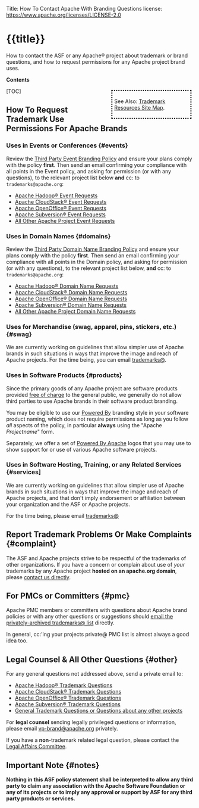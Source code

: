 Title: How To Contact Apache With Branding Questions
license: https://www.apache.org/licenses/LICENSE-2.0

# {{title}}

How to contact the ASF or any Apache&reg; project about trademark or brand questions, and how 
to request permissions for any Apache project brand uses.

**Contents**

<div class=".pull-right" style="float:right; border-style:dotted; width:200px; padding:5px; margin:5px">

See Also: [Trademark Resources Site Map][resources].

</div>

[TOC]

## How To Request Trademark Use Permissions For Apache Brands

### Uses in Events or Conferences  {#events}

Review the [Third Party Event Branding Policy][events] and ensure your 
plans comply with the policy **first**.  Then send an email confirming 
your compliance with all points in the Event policy, and asking for 
permission (or with any questions), to the relevant project list 
below **and** cc: to `trademarks@apache.org`:

- [Apache Hadoop&reg; Event Requests](mailto:trademarks@hadoop.apache.org?subject=%5bEVENT%5d%20Hadoop%20Event%20branding%20use%20request)
- [Apache CloudStack&reg; Event Requests](mailto:private@cloudstack.apache.org?subject=%5bEVENT%5d%20CloudStack%20Event%20branding%20use%20request)
- [Apache OpenOffice&reg; Event Requests](mailto:private@openoffice.apache.org?subject=%5bEVENT%5d%20OpenOffice%20Event%20branding%20use%20request)
- [Apache Subversion&reg; Event Requests](mailto:private@subversion.apache.org?subject=%5bEVENT%5d%20Subversion%20Event%20branding%20use%20request)
- [All Other Apache Project Event Requests](mailto:trademarks@apache.org?subject=%5bEVENT%5d%20Event%20branding%20use%20request)

### Uses in Domain Names  {#domains}

Review the [Third Party Domain Name Branding Policy][domains] and ensure your 
plans comply with the policy **first**.  Then send an email confirming 
your compliance with all points in the Domain policy, and asking for 
permission (or with any questions), to the relevant project list 
below, **and** cc: to `trademarks@apache.org`:

- [Apache Hadoop&reg; Domain Name Requests](mailto:trademarks@hadoop.apache.org?subject=%5bDOMAIN%5d%20Hadoop%20Domain%20Name%20branding%20use%20request)
- [Apache CloudStack&reg; Domain Name Requests](mailto:private@cloudstack.apache.org?subject=%5bDOMAIN%5d%20CloudStack%20Domain%20Name%20branding%20use%20request)
- [Apache OpenOffice&reg; Domain Name Requests](mailto:private@OpenOffice.apache.org?subject=%5bDOMAIN%5d%20OpenOffice%20Domain%20Name%20branding%20use%20request)
- [Apache Subversion&reg; Domain Name Requests](mailto:private@subversion.apache.org?subject=%5bDOMAIN%5d%20Subversion%20Domain%20Name%20branding%20use%20request)
- [All Other Apache Project Domain Name Requests](mailto:trademarks@apache.org?subject=%5bDOMAIN%5d%20Domain%20Name%20branding%20use%20request)

### Uses for Merchandise (swag, apparel, pins, stickers, etc.)  {#swag}

We are currently working on guidelines that allow simpler use of Apache 
brands in such situations in ways that improve the image and reach 
of Apache projects.  For the time being, you can email [trademarks@](mailto:trademarks@apache.org?subject=%5bMERCH%5d%20Merchandising%20branding%20use%20request).

### Uses in Software Products  {#products}

Since the primary goods of any Apache project are software products 
provided [free of charge][free] to the general public, we generally do not allow third parties 
to use Apache brands in their software product branding.

You may be eligible to use our [Powered By][poweredby] branding style
in your software product naming, which does not require permissions as long 
as you follow *all* aspects of the policy, in particular **always** using the 
"Apache *Projectname*" form.

Separately, we offer a set of [Powered By Apache][poweredbylogo] logos that you
may use to show support for or use of various Apache software projects.

### Uses in Software Hosting, Training, or any Related Services  {#services]

We are currently working on guidelines that allow simpler use of Apache 
brands in such situations in ways that improve the image and reach 
of Apache projects, and that don't imply endorsement or affiliation 
between your organization and the ASF or Apache projects.  

For the time being, please email [trademarks@](mailto:trademarks@apache.org?subject=%5bHOSTED%5d%20Services%20branding%20use%20request)

## Report Trademark Problems Or Make Complaints  {#complaint}

The ASF and Apache projects strive to be respectful of the trademarks of 
other organizations.  If you have a concern or complain about use of *your* 
trademarks by any Apache project **hosted on an apache.org domain**, please 
[contact us directly](mailto:trademarks@apache.org?subject=%5btrademark%5d%20Trademark%20use%20complaint).

## For PMCs or Committers  {#pmc}

Apache PMC members or committers with questions about Apache brand policies or with any 
other questions or suggestions should [email the privately-archived trademarks@ list](mailto:trademarks@apache.org?subject=%5bPMC%5d%20Trademark%20policy%20question) directly.

In general, cc:'ing your projects private@ PMC list is almost always a good idea too.

## Legal Counsel & All Other Questions  {#other}

For any general questions not addressed above, send a private email to: 

- [Apache Hadoop&reg; Trademark Questions](mailto:trademarks@hadoop.apache.org?subject=%5bBRAND%5d%20Hadoop%20I%20have%20a%20question)
- [Apache CloudStack&reg; Trademark Questions](mailto:private@cloudstack.apache.org?subject=%5bBRAND%5d%20CloudStack%20I%20have%20a%20question)
- [Apache OpenOffice&reg; Trademark Questions](mailto:private@OpenOffice.apache.org?subject=%5bBRAND%5d%20OpenOffice%20I%20have%20a%20question)
- [Apache Subversion&reg; Trademark Questions](mailto:private@subversion.apache.org?subject=%5bBRAND%5d%20Subversion%20I%20have%20a%20question)
- [General Trademark Questions or Questions about any other projects](mailto:trademarks@apache.org?subject=%5bBRAND%5d%20I%20have%20a%20question)

For **legal counsel** sending legally privileged questions or information, 
please email [vp-brand@apache.org](mailto:vp-brand@apache.org?subject=%5bLEGAL%5d%20Legal%20question%20about%20Apache%20marks) privately.

If you have a **non**-trademark related legal question, please 
contact the [Legal Affairs Committee](/legal/).

## Important Note  {#notes}

**Nothing in this ASF policy statement shall be interpreted to allow any
third party to claim any association with the Apache Software Foundation or
any of its projects or to imply any approval or support by ASF for any
third party products or services.** 

[free]: /free/
[events]: /foundation/marks/events.html
[domains]: /foundation/marks/domains.html
[faq]: /foundation/marks/faq
[poweredby]: /foundation/marks/faq/#poweredby
[poweredbylogo]: /foundation/press/kit/#poweredby
[resources]: /foundation/marks/resources
